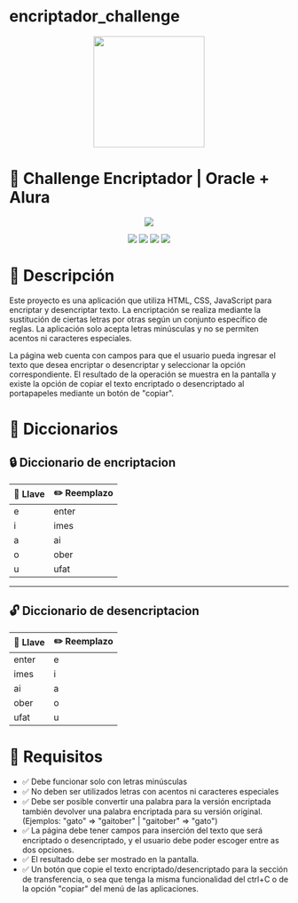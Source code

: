 # encriptador_challenge

<div align="center"><img src="https://raw.githubusercontent.com/patrickwebsdev/Encriptador-Oracle-Alura/master/img/one.png" width="200"/></div>

# 🚀 Challenge Encriptador | Oracle + Alura
<p align="center" >
     <img src="https://raw.githubusercontent.com/patrickwebsdev/Encriptador-Oracle-Alura/master/img/screenshot-new.png">
</p>
<div align="center">
    <img src="https://img.shields.io/badge/JavaScript-FEFF01?logo=javascript&logoColor=000000&style=for-the-badge"/>
    <img src="https://img.shields.io/badge/HTML-EC6231?logo=html5&logoColor=FFFFFF&style=for-the-badge" />
    <img src="https://img.shields.io/badge/CSS-01A3D8?logo=css3&logoColor=FFFFFF&style=for-the-badge" />
    <img src="https://img.shields.io/badge/SASS-CD6799?logo=sass&logoColor=FFFFFF&style=for-the-badge" />
</div>

# 📝 Descripción

Este proyecto es una aplicación que utiliza HTML, CSS, JavaScript para encriptar y desencriptar texto. La encriptación se realiza mediante la sustitución de ciertas letras por otras según un conjunto específico de reglas. La aplicación solo acepta letras minúsculas y no se permiten acentos ni caracteres especiales.

La página web cuenta con campos para que el usuario pueda ingresar el texto que desea encriptar o desencriptar y seleccionar la opción correspondiente. El resultado de la operación se muestra en la pantalla y existe la opción de copiar el texto encriptado o desencriptado al portapapeles mediante un botón de "copiar".

# 📒 Diccionarios
## 🔒 Diccionario de encriptacion
| 🔑 Llave | ✏️ Reemplazo |
|-----------|-----------|
| e | enter |
| i | imes |
| a | ai |
| o | ober |
| u | ufat |

---

## 🔓 Diccionario de desencriptacion
| 🔑 Llave | ✏️ Reemplazo |
|-----------|-----------|
| enter | e |
| imes | i |
| ai | a |
| ober | o |
| ufat | u |

# 📑 Requisitos

- ✅ Debe funcionar solo con letras minúsculas
- ✅ No deben ser utilizados letras con acentos ni caracteres especiales
- ✅ Debe ser posible convertir una palabra para la versión encriptada también devolver una palabra encriptada para su versión original. (Ejemplos: "gato" => "gaitober" | "gaitober" => "gato")
- ✅ La página debe tener campos para
inserción del texto que será encriptado o desencriptado, y el usuario debe poder escoger entre as dos opciones.
- ✅ El resultado debe ser mostrado en la pantalla.
- ✅ Un botón que copie el texto encriptado/desencriptado para la sección de transferencia, o sea que tenga la misma funcionalidad del ctrl+C o de la opción "copiar" del menú de las aplicaciones.
